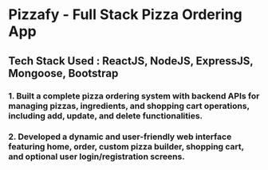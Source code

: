 # Pizzafy - Full Stack Pizza Ordering App

## Tech Stack Used : ReactJS, NodeJS, ExpressJS, Mongoose, Bootstrap

### 1. Built a complete pizza ordering system with backend APIs for managing pizzas, ingredients, and shopping cart operations, including add, update, and delete functionalities.

### 2. Developed a dynamic and user-friendly web interface featuring home, order, custom pizza builder, shopping cart, and optional user login/registration screens.


